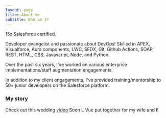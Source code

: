 ```yaml
---
layout: page
title: About me
subtitle: Who am I?
---
```


15x Salesforce certified.

Developer evangelist and passionate about DevOps!
Skilled in APEX, Visualforce, Aura components, LWC, SFDX, Git, Github Actions, SOAP, REST, HTML, CSS, Javascript, Node, and Python.

Over the past six years, I've worked on various enterprise implementations/staff augmentation engagements.

In addition to my client engagements, I've provided training/mentorship to 50+ junior developers on the Salesforce platform. 

### My story

Check out this wedding [video](https://www.youtube.com/embed/I0-oTXMapF4) Soon L Vue put together for my wife and I!

